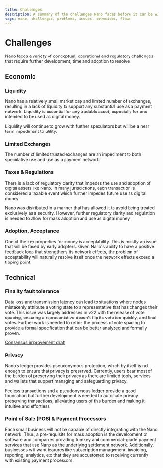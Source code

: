 ```yaml
---
title: Challenges
description: A summary of the challenges Nano faces before it can be widely adopted and used
tags: nano, challenges, problems, issues, downsides, flaws
---
```


# Challenges

Nano faces a variety of conceptual, operational and regulatory challenges that require further development, time and adoption to resolve.

## Economic

### Liquidity

Nano has a relatively small market cap and limited number of exchanges, resulting in a lack of liquidity to support any substantial use as a payment network. Liquidity is essential for any tradable asset, especially for one intended to be used as digital money.

Liquidity will continue to grow with further speculators but will be a near term impediment to utility.

### Limited Exchanges

The number of limited trusted exchanges are an impediment to both speculative use and use as a payment network.

### Taxes & Regulations

There is a lack of regulatory clarity that impedes the use and adoption of digital assets like Nano. In many jurisdictions, each transaction is considered a taxable event which further impedes future use as digital money.

Nano was distributed in a manner that has allowed it to avoid being treated exclusively as a security. However, further regulatory clarity and regulation is needed to allow for mass adoption and use as digital money.

### Adoption, Acceptance

One of the key properties for money is acceptability. This is mostly an issue that will be faced by early adopters. Given Nano's ability to have a positive feedback loop that strengthens its network effects, the problem of acceptability will naturally resolve itself once the network effects exceed a tipping point.

## Technical

### Finality fault tolerance

Data loss and transmission latency can lead to situations where nodes mistakenly attribute a voting state to a representative that has changed their vote. This issue was largely addressed in v22 with the release of vote spacing, ensuring a representative doesn't flip its vote too quickly, and final votes. Further work is needed to refine the process of vote spacing to provide a formal specification that can be better analyzed and formally proven.

<a href="https://forum.nano.org/t/consensus-improvement-draft/1522" target="_blank">Consensus improvement draft</a>

### Privacy

Nano's ledger provides pseudonymous protection, which by itself is not enough to ensure that privacy is preserved. Currently, users bear most of the burden of preserving their privacy as there are limited tools, services and wallets that support managing and safeguarding privacy.

Feeless transactions and a pseudonymous ledger provide a good foundation but further development is needed to automate privacy preserving transactions, alleviating users of this burden and making it intuitive and effortless.

### Point of Sale (POS) & Payment Processors

Each small business will not be capable of directly integrating with the Nano network. Thus, a pre-requisite for mass adoption is the development of software and companies providing turnkey and commercial-grade payment services that use Nano as the underlying settlement network. Additionally, businesses will want features like subscription management, invoicing, reporting, analytics, etc that they are accustomed to receiving currently with existing payment processors.

